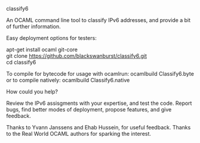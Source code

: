 classify6

An OCAML command line tool to classify IPv6 addresses, and provide a bit of further information.

Easy deployment options for testers:

apt-get install ocaml git-core											
git clone https://github.com/blackswanburst/classify6.git				
cd classify6																							

To compile for bytecode for usage with ocamlrun:
ocamlbuild Classify6.byte								
or to compile natively:
ocamlbuild Classify6.native								

How could you help? 

Review the IPv6 assisgments with your expertise, and test the code.
Report bugs, find better modes of deployment, propose features, and give feedback.

Thanks to Yvann Janssens and Ehab Hussein, for useful feedback. Thanks to the Real World OCAML authors for sparking the interest.
